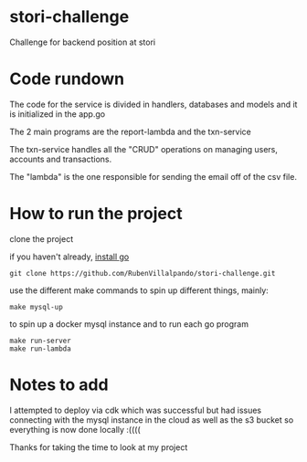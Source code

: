 # stori-challenge

Challenge for backend position at stori

# Code rundown

The code for the service is divided in handlers, databases and models and it is initialized in the app.go

The 2 main programs are the report-lambda and the txn-service

The txn-service handles all the "CRUD" operations on managing users, accounts and transactions.

The "lambda" is the one responsible for sending the email off of the csv file.

# How to run the project

clone the project

if you haven't already, [install go](https://go.dev/doc/install)

    git clone https://github.com/RubenVillalpando/stori-challenge.git

use the different make commands to spin up different things, mainly:

    make mysql-up

to spin up a docker mysql instance and to run each go program

    make run-server
    make run-lambda

# Notes to add

I attempted to deploy via cdk which was successful but had issues connecting with the mysql instance in the cloud as well as the s3 bucket so everything is now done locally :((((

Thanks for taking the time to look at my project
